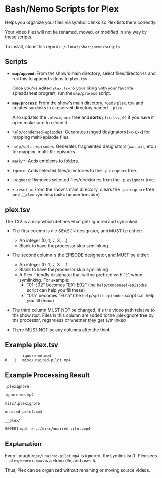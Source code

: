 # Bash/Nemo Scripts for Plex

Helps you organize your files via symbolic links so Plex lists them correctly.

Your video files will not be renamed, moved, or modified in any way by these scripts.

To install, clone this repo in `~/.local/share/nemo/scripts`

## Scripts
- **`map/append`:** From the show's main directory, select files/directories and run this to append videos to `plex.tsv`

    Once you've edited `plex.tsv` to your liking with your favorite spreadsheet program, run the `map/process` script.


- **`map/process`:** From the show's main directory, reads `plex.tsv` and creates symlinks in a reserved directory named `__plex`

    Also updates the `.plexignore` tree and **sorts** `plex.tsv`, so if you have it open make sure to reload it.

- `help/condensed-episodes`: Generates ranged designators (`xx-Exx`) for mapping multi-episode files.

- `help/split-episodes`: Generates fragmented designators (`xxa`, `xxb`, etc.) for mapping multi-file episodes.

- `mark/*`: Adds emblems to folders.

- `ignore`: Adds selected files/directories to the `.plexignore` tree.

- `unignore`: Removes selected files/directories from the `.plexignore` tree.

- `x-reset-x`: From the show's main directory, clears the `.plexignore` tree and `__plex` symlinks (asks for confirmation)

## plex.tsv
The TSV is a map which defines what gets ignored and symlinked.

- The first column is the SEASON designator, and MUST be either:
    - An integer (0, 1, 2, 3, ...)
    - Blank to have the processor skip symlinking.

- The second column is the EPISODE designator, and MUST be either:
    - An integer (0, 1, 2, 3, ...)
    - Blank to have the processor skip symlinking.
    - A Plex-friendly designator that will be prefixed with "E" when symlinking. For example:
        - "01-E02" becomes "E01-E02" (the `help/condensed-episodes` script can help you fill these)
        - "01a" becomes "E01a" (the `help/split-episodes` script can help you fill these)

- The third column MUST NOT be changed, it's the video path relative to the show root.
    Files in this column are added to the .plexignore tree by the processor,
    regardless of whether they get symlinked.

- There MUST NOT be any columns after the third.

## Example plex.tsv
```
		ignore-me.mp4
0	1	misc/unaired-pilot.mp4
```

## Example Processing Result
`.plexignore`
```
ignore-me.mp4
```

`misc/.plexignore`
```
unaired-pilot.mp4
```

`__plex/`
```
S00E01.mp4 -> ../misc/unaired-pilot.mp4
```

## Explanation
Even though `misc/unaired-pilot.mp4` is ignored, the symlink isn't. Plex sees `__plex/S00E01.mp4` as a video file, and uses it.

Thus, Plex can be organized without renaming or moving source videos.

